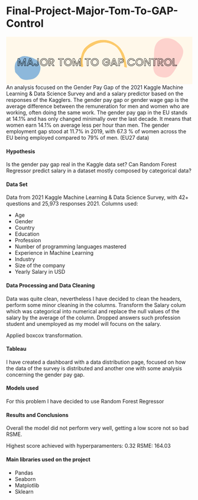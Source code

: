 # Final-Project-Major-Tom-To-GAP-Control


<img src="gap_c.png"
     alt="gap"
     style="float: left; margin-right: 15px;" />
     
     

An analysis focused on the Gender Pay Gap of the 2021 Kaggle Machine Learning & Data Science Survey and and a salary predictor based on the responses of the Kagglers.
The gender pay gap or gender wage gap is the average difference between the remuneration for men and women who are working, often doing the same work.
The gender pay gap in the EU stands at 14.1% and has only changed minimally over the last decade. It means that women earn 14.1% on average less per hour than men.
The gender employment gap stood at 11.7% in 2019, with 67.3 % of women across the EU being employed compared to 79% of men. 
(EU27 data)

#### Hypothesis 

Is the gender pay gap real in the Kaggle data set?
Can Random Forest Regressor predict salary in a dataset mostly composed by categorical data?


#### Data Set

Data from 2021 Kaggle Machine Learning & Data Science Survey, with 42+ questions and 25,973 responses 2021. Columns used:

- Age
- Gender
- Country
- Education
- Profession
- Number of programming languages mastered
- Experience in Machine Learning
- Industry
- Size of the company 
- Yearly Salary in USD


#### Data Processing and Data Cleaning

Data was quite clean, nevertheless I have decided to clean the headers, perform some minor cleaning in the columns. Transform the Salary colum which was categorical into numerical and replace the null values of the salary by the average of the column. Dropped answers such profession student and unemployed as my model will focuns on the salary.

Applied boxcox transformation.

####  Tableau

I have created a dashboard with a data distribution page, focused on how the data of the survey is distributed and another one with some analysis concerning the gender pay gap.

#### Models used

For this problem I have decided to use Random Forest Regressor

#### Results and Conclusions

Overall the model did not perform very well, getting a low score not so bad RSME.

Highest score achieved with hyperparamenters: 0.32
RSME: 164.03



#### Main libraries used on the project

- Pandas
- Seaborn
- Matplotlib
- Sklearn


